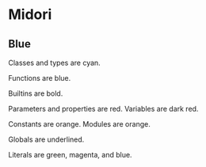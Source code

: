 # Midori

## Blue

Classes and types are cyan.

Functions are blue.

Builtins are bold.

Parameters and properties are red.
Variables are dark red.

Constants are orange.
Modules are orange.

Globals are underlined.

Literals are green, magenta, and blue.